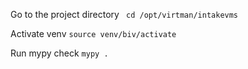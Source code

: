 Go to the project directory
``` cd /opt/virtman/intakevms```

Activate venv
```source venv/biv/activate```

Run mypy check
```mypy .```